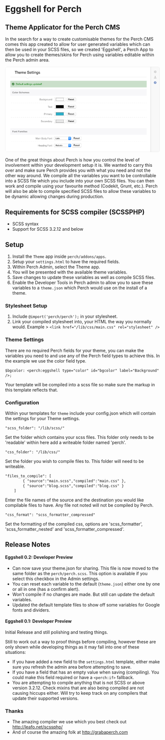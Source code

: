 # Eggshell for Perch
## Theme Applicator for the Perch CMS

In the search for a way to create customisable themes for the Perch CMS comes this app created to allow for user generated variables which can then be used in your SCSS files, so we created 'Eggshell', a Perch App to allow you to create themes/skins for Perch using variables editable within the Perch admin area.

![](https://raw.githubusercontent.com/LiamForsyth/eggshell/master/eggshell_prev.png)

One of the great things about Perch is how you control the level of involvement within your development setup it is. We wanted to carry this over and make sure Perch provides you with what you need and not the other way around. We compile all the variables you want to be controllable into a SCSS file which you include into your own SCSS files. You can then work and compile using your favourite method (Codekit, Grunt, etc.). Perch will also be able to compile specified SCSS files to allow these variables to be dynamic allowing changes during production. 

## Requirements for SCSS compiler (SCSSPHP)
- SCSS syntax
- Support for SCSS 3.2.12 and below

## Setup
1. Install the `Theme` app inside `perch/addons/apps`. 
4. Setup your `settings.html` to have the required fields.
5. Within Perch Admin, select the Theme app. 
6. You will be presented with the available theme variables.
7. Save changes to update these variables as well as compile SCSS files.
8. Enable the Developer Tools in Perch admin to allow you to save these variables to a `theme.json` which Perch would use on the install of a theme.

### Stylesheet Setup
1. Include `@import('perch/perch');` in your stylesheet.
2. Link your compiled stylesheet into, your HTML the way you normally would. Example > `<link href="/lib/css/main.css" rel="stylesheet" />` 

### Theme Settings
There are no required Perch fields for your theme, you can make the variables you need to and use any of the Perch field types to achieve this. In the example we use the color field type.
```
$bgcolor: <perch:eggshell type="color" id="bgcolor" label="Background" />;
```
Your template will be compiled into a scss file so make sure the markup in this template reflects that.

### Configuration
Within your templates for `theme` include your config.json which will contain the settings for your Theme settings.

```
"scss_folder": "/lib/scss/"
```
Set the folder which contains your scss files. This folder only needs to be 'readable' within here add a writeable folder named 'perch'.

```
"css_folder": "/lib/css/"
```
Set the folder you wish to compile files to. This folder will need to be writeable.

```
"files_to_compile": [
		{ "source":"main.scss","compiled":"main.css" },
		{ "source":"blog.scss","compiled":"blog.css" }
	]
```
Enter the file names of the source and the destination you would like compilable files to have. Any file not noted will not be compiled by Perch.

```
"css_format": "scss_formatter_compressed"
```
Set the formatting of the compiled css, options are 'scss_formatter', 'scss_formatter_nested' and 'scss_formatter_compressed'.

## Release Notes

#### Eggshell 0.2: Developer Preview
- Can now save your theme.json for sharing. This file is now moved to the same folder as the `perch/perch.scss`. This option is available if you select this checkbox in the Admin settings.
- You can reset each variable to the default (`theme.json`) either one by one or all in one (has a confirm alert).
- Won't compile if no changes are made. But still can update the default variables.
- Updated the default template files to show off some variables for Google fonts and dividers. 

#### Eggshell 0.1: Developer Preview
Initial Release and still polishing and testing things. 

Still to work out a way to proof things before compiling, however these are only shown while developing things as it may fall into one of these situations:
- If you have added a new field to the `settings.html` template, either make sure you refresh the admin area before attempting to save. 
- If you have a field that has an empty value when saving (compiling). You could make this field required or have a `<perch:if>` fallback.
- You are attempting to compile anything that is not SCSS or above version 3.2.12. Check mixins that are also being compiled are not causing hiccups either. Will try to keep track on any compilers that update their supported versions.

### Thanks

- The amazing compiler we use which you best check out http://leafo.net/scssphp/ 
- And of course the amazing folk at http://grabaperch.com

